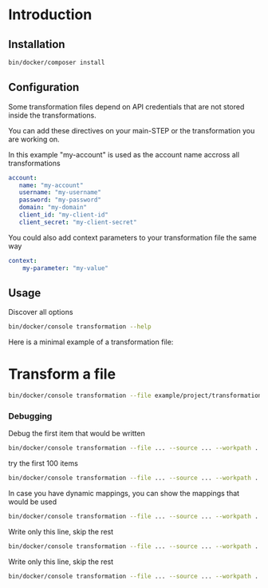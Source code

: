 # Introduction

## Installation

```bash
bin/docker/composer install
```

## Configuration

Some transformation files depend on API credentials that are not stored inside the transformations.

You can add these directives on your main-STEP or the transformation you are working on.

In this example "my-account" is used as the account name accross all transformations
```yaml
account:
   name: "my-account"
   username: "my-username"
   password: "my-password"
   domain: "my-domain"
   client_id: "my-client-id"
   client_secret: "my-client-secret"
```

You could also add context parameters to your transformation file the same way
```yaml
context:
    my-parameter: "my-value"
```

## Usage

Discover all options
```bash
bin/docker/console transformation --help
```

Here is a minimal example of a transformation file:
# Transform a file
```bash
bin/docker/console transformation --file example/project/transformations/transformation.yaml --source example/project/source --workpath example/project/workpath
```

### Debugging

Debug the first item that would be written
```bash
bin/docker/console transformation --file ... --source ... --workpath ... --debug
```

try the first 100 items
```bash
bin/docker/console transformation --file ... --source ... --workpath ... --try 100
```

In case you have dynamic mappings, you can show the mappings that would be used
```bash
bin/docker/console transformation --file ... --source ... --workpath ... --showMappings
```

Write only this line, skip the rest
```bash
bin/docker/console transformation --file ... --source ... --workpath ... --line 100
```

Write only this line, skip the rest
```bash
bin/docker/console transformation --file ... --source ... --workpath ... --line 100
```